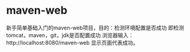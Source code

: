 # maven-web
新手简单基础入门的maven-web项目，目的：检测环境配置是否成功
即检测tomcat，maven，git，jdk是否配置成功
浏览器输入：http://localhost:8080/maven-web
显示页面代表成功。
